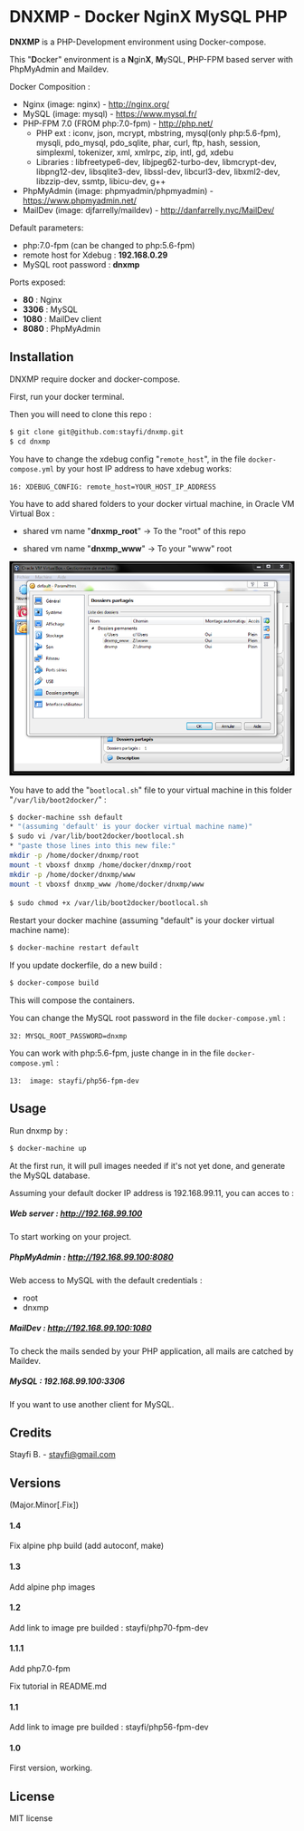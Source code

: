 # DNXMP - Docker NginX MySQL PHP
**DNXMP** is a PHP-Development environment using Docker-compose.

This "**D**ocker" environment is a **N**gin**X**, **M**ySQL, **P**HP-FPM based server with PhpMyAdmin and Maildev.

Docker Composition :
- Nginx (image: nginx) - http://nginx.org/
- MySQL (image: mysql) - https://www.mysql.fr/
- PHP-FPM 7.0 (FROM php:7.0-fpm) - http://php.net/
    - PHP ext : iconv, json, mcrypt, mbstring, mysql(only php:5.6-fpm), mysqli, pdo_mysql, pdo_sqlite, phar, curl, ftp, hash, session, simplexml, tokenizer, xml, xmlrpc, zip, intl, gd, xdebu
    - Libraries : libfreetype6-dev, libjpeg62-turbo-dev, libmcrypt-dev, libpng12-dev, libsqlite3-dev, libssl-dev, libcurl3-dev, libxml2-dev, libzzip-dev, ssmtp, libicu-dev, g++
- PhpMyAdmin (image: phpmyadmin/phpmyadmin) - https://www.phpmyadmin.net/
- MailDev (image: djfarrelly/maildev) - http://danfarrelly.nyc/MailDev/

Default parameters:
- php:7.0-fpm (can be changed to php:5.6-fpm)
- remote host for Xdebug : **192.168.0.29**
- MySQL root password : **dnxmp**

Ports exposed:
- **80** : Nginx
- **3306** : MySQL
- **1080** : MailDev client
- **8080** : PhpMyAdmin

## Installation
DNXMP require docker and docker-compose.

First, run your docker terminal.

Then you will need to clone this repo :

```sh
$ git clone git@github.com:stayfi/dnxmp.git
$ cd dnxmp
```

You have to change the xdebug config "`remote_host`", in the file `docker-compose.yml` by your host IP address to have xdebug works:

``
16: XDEBUG_CONFIG: remote_host=YOUR_HOST_IP_ADDRESS
``

You have to add shared folders to your docker virtual machine, in Oracle VM Virtual Box :

- shared vm name "**dnxmp_root**" -> To the "root" of this repo

- shared vm name "**dnxmp_www**" -> To your "www" root

![](oracle_vm_shared.png "Capture")

You have to add the "`bootlocal.sh`" file to your virtual machine in this folder "`/var/lib/boot2docker/`" :

```sh
$ docker-machine ssh default
* "(assuming 'default' is your docker virtual machine name)"
$ sudo vi /var/lib/boot2docker/bootlocal.sh
* "paste those lines into this new file:"
mkdir -p /home/docker/dnxmp/root
mount -t vboxsf dnxmp /home/docker/dnxmp/root
mkdir -p /home/docker/dnxmp/www
mount -t vboxsf dnxmp_www /home/docker/dnxmp/www

$ sudo chmod +x /var/lib/boot2docker/bootlocal.sh
```

Restart your docker machine (assuming "default" is your docker virtual machine name):
```sh
$ docker-machine restart default
```

If you update dockerfile, do a new build :
```sh
$ docker-compose build
```
This will compose the containers.

You can change the MySQL root password in the file `docker-compose.yml` :

``
32: MYSQL_ROOT_PASSWORD=dnxmp
``

You can work with php:5.6-fpm, juste change in in the file `docker-compose.yml` :

``
13:  image: stayfi/php56-fpm-dev
``

## Usage

Run dnxmp by :
```sh
$ docker-machine up
```
At the first run, it will pull images needed if it's not yet done, and generate the MySQL database.

Assuming your default docker IP address is 192.168.99.11, you can acces to :

##### Web server : http://192.168.99.100
To start working on your project.

##### PhpMyAdmin : http://192.168.99.100:8080
Web access to MySQL with the default credentials :
- root
- dnxmp

##### MailDev : http://192.168.99.100:1080
To check the mails sended by your PHP application, all mails are catched by Maildev.

##### MySQL : 192.168.99.100:3306
If you want to use another client for MySQL.

## Credits
Stayfi B. - <stayfi@gmail.com>

## Versions
(Major.Minor[.Fix])

#### 1.4
Fix alpine php build (add autoconf, make)

#### 1.3
Add alpine php images

#### 1.2
Add link to image pre builded : stayfi/php70-fpm-dev

#### 1.1.1
Add php7.0-fpm

Fix tutorial in README.md

#### 1.1
Add link to image pre builded : stayfi/php56-fpm-dev

#### 1.0
First version, working.

## License
MIT license